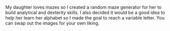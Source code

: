 My daughter loves mazes so I created a random maze generator for her to build analytical and dexterity skills. I also decided it would be a good idea to help her learn her alphabet so I made the goal to reach a variable letter. You can swap out the images for your own liking.
